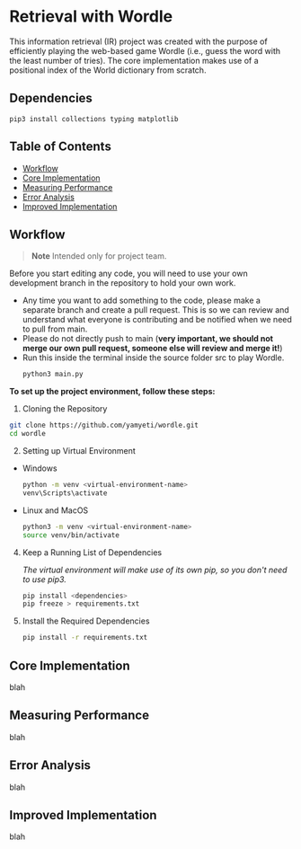 # Retrieval with Wordle

This information retrieval (IR) project was created with the purpose of efficiently playing the web-based game Wordle (i.e., guess the word with the least number of tries). The core implementation makes use of a positional index of the World dictionary from scratch.

## Dependencies
```
pip3 install collections typing matplotlib
```
## Table of Contents
- [Workflow](#workflow)
- [Core Implementation](#core-implementation)
- [Measuring Performance](#measuring-performance)
- [Error Analysis](#error-analysis)
- [Improved Implementation](#improved-implementation)


## Workflow
> **Note** Intended only for project team.

Before you start editing any code, you will need to use your own development branch in the repository to hold your own work.
- Any time you want to add something to the code, please make a separate branch and create a pull request. This is so we can review and understand what everyone is contributing and be notified when we need to pull from main.
- Please do not directly push to main (**very important, we should not merge our own pull request, someone else will review and merge it!**)
- Run this inside the terminal inside the source folder src to play Wordle. 
  ```bash
  python3 main.py
  ```

**To set up the project environment, follow these steps:**

1. Cloning the Repository
```bash
git clone https://github.com/yamyeti/wordle.git
cd wordle
```
2. Setting up Virtual Environment
- Windows
  ```bash
  python -m venv <virtual-environment-name>
  venv\Scripts\activate
  ```
- Linux and MacOS
  ```bash
  python3 -m venv <virtual-environment-name>
  source venv/bin/activate
  ```
4. Keep a Running List of Dependencies

   *The virtual environment will make use of its own pip, so you don't need to use pip3.*
   ```bash
   pip install <dependencies>
   pip freeze > requirements.txt
   ```
3. Install the Required Dependencies
   ```bash
   pip install -r requirements.txt
   ```

## Core Implementation 

blah

## Measuring Performance

blah

## Error Analysis

blah

## Improved Implementation

blah
